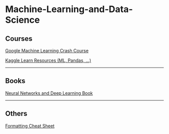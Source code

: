 # Machine-Learning-and-Data-Science

## Courses

[Google Machine Learning Crash Course](https://developers.google.com/machine-learning/crash-course/)

[Kaggle Learn Resources (ML, Pandas, ...)](https://kaggle.com/learn)

---
## Books

[Neural Networks and Deep Learning Book](http://neuralnetworksanddeeplearning.com/index.html)

---
## Others

[Formatting Cheat Sheet](https://github.com/adam-p/markdown-here/wiki/Markdown-Cheatsheet)
